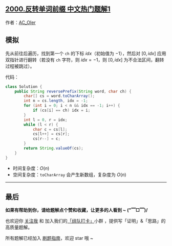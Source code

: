 ## [2000.反转单词前缀 中文热门题解1](https://leetcode.cn/problems/reverse-prefix-of-word/solutions/100000/gong-shui-san-xie-jian-dan-shuang-zhi-zh-dp9u)

作者：[AC_OIer](https://leetcode.cn/u/AC_OIer)
## 模拟

先从前往后遍历，找到第一个 `ch` 的下标 $idx$（初始值为 $-1$），然后对 $[0, idx]$ 应用双指针进行翻转（若没有 `ch` 字符，则 $idx = -1$，则 $[0, idx]$ 为不合法区间，翻转过程被跳过）。

代码：
```Java []
class Solution {
    public String reversePrefix(String word, char ch) {
        char[] cs = word.toCharArray();
        int n = cs.length, idx = -1;
        for (int i = 0; i < n && idx == -1; i++) {
            if (cs[i] == ch) idx = i;
        }
        int l = 0, r = idx;
        while (l < r) {
            char c = cs[l];
            cs[l++] = cs[r];
            cs[r--] = c;
        }
        return String.valueOf(cs);
    }
}
```
* 时间复杂度：$O(n)$
* 空间复杂度：`toCharArray` 会产生新数组，复杂度为 $O(n)$

---

## 最后

**如果有帮助到你，请给题解点个赞和收藏，让更多的人看到 ~ ("▔□▔)/**

也欢迎你 [关注我](https://oscimg.oschina.net/oscnet/up-19688dc1af05cf8bdea43b2a863038ab9e5.png) 和 加入我们的[「组队打卡」](https://leetcode-cn.com/u/ac_oier/)小群 ，提供写「证明」&「思路」的高质量题解。

所有题解已经加入 [刷题指南](https://github.com/SharingSource/LogicStack-LeetCode/wiki)，欢迎 star 哦 ~
